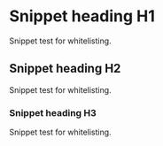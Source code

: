 # Snippet heading H1

Snippet test for whitelisting.

## Snippet heading H2

Snippet test for whitelisting.

### Snippet heading H3

Snippet test for whitelisting.


